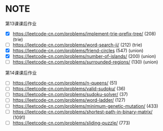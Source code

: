 # NOTE

第13课课后作业

- [x] https://leetcode-cn.com/problems/implement-trie-prefix-tree/  (208)  (trie)
- [ ] https://leetcode-cn.com/problems/word-search-ii/  (212)   (trie)
- [x] https://leetcode-cn.com/problems/friend-circles  (547)   (union)
- [x] https://leetcode-cn.com/problems/number-of-islands/  (200)  (union)
- [ ] https://leetcode-cn.com/problems/surrounded-regions/  (130)  (union)

第14课课后作业

- [ ] https://leetcode-cn.com/problems/n-queens/    (51)
- [ ] https://leetcode-cn.com/problems/valid-sudoku/   (36)
- [ ] https://leetcode-cn.com/problems/sudoku-solver/  (37)
- [ ] https://leetcode-cn.com/problems/word-ladder/   (127)
- [ ] https://leetcode-cn.com/problems/minimum-genetic-mutation/   (433)
- [ ] https://leetcode-cn.com/problems/shortest-path-in-binary-matrix/   (1091)
- [ ] https://leetcode-cn.com/problems/sliding-puzzle/    (773)
